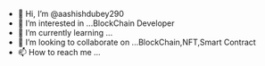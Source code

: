 - 👋 Hi, I’m @aashishdubey290
- 👀 I’m interested in ...BlockChain Developer
- 🌱 I’m currently learning ...
- 💞️ I’m looking to collaborate on ...BlockChain,NFT,Smart Contract
- 📫 How to reach me ...

<!---
aashishdubey290/aashishdubey290 is a ✨ special ✨ repository because its `README.md` (this file) appears on your GitHub profile.
You can click the Preview link to take a look at your changes.
--->
